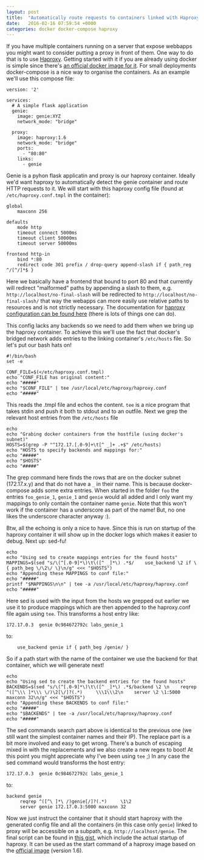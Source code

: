 ```yaml
---
layout: post
title:  "Automatically route requests to containers linked with Haproxy"
date:   2016-02-16 07:59:54 +0000
categories: docker docker-compose haproxy 
---
```


If you have multiple containers running on a server that expose webbapps you might want to consider putting a proxy in front of them. One way to do that is to use [Haproxy][haproxy]. Getting started with it if you are already using docker is simple since there's [an official docker image for it][haproxy-image]. For small deployments docker-compose is a nice way to organise the containers. As an example we'll use this compose file:

```
version: '2'

services:
  # A simple flask application
  genie:
    image: genie:XYZ
    network_mode: "bridge"
    
  proxy:
    image: haproxy:1.6
    network_mode: "bridge"
    ports: 
      - "80:80"
    links:
      - genie

```

Genie is a pyhon flask applicatin and proxy is our haproxy container. Ideally we'd want haproxy to automatically detect the genie container and route HTTP requests to it. We will start with this haproxy config file (found at `/etc/haproxy.conf.tmpl` in the container): 

```
global
    maxconn 256

defaults
    mode http
    timeout connect 5000ms
    timeout client 50000ms
    timeout server 50000ms

frontend http-in
    bind *:80
    redirect code 301 prefix / drop-query append-slash if { path_reg ^/[^/]*$ }

```

Here we basically have a frontend that bound to port 80 and that currently will redirect "malformed" paths by appending a slash to them, e.g. `http://localhost/no-final-slash` will be redirected to `http://localhost/no-final-slash/` that way the webapps can more easily use relative paths to resources and is not strictly necessary. The documentation for [haproxy configuration can be found here][haproxy-config] (there is lots of things one can do).

This config lacks any backends so we need to add them when we bring up the haproxy container. To achieve this we'll use the fact that docker's bridged network adds entries to the linking container's `/etc/hosts` file. So let's put our bash hats on!

```
#!/bin/bash
set -e

CONF_FILE=$(</etc/haproxy.conf.tmpl)
echo "CONF_FILE has original content:"
echo "#####"
echo "$CONF_FILE" | tee /usr/local/etc/haproxy/haproxy.conf
echo "#####"
```
This reads the .tmpl file and echos the content. `tee` is a nice program that takes stdin and push it both to stdout and to an outfile. Next we grep the relevant host entries from the `/etc/hosts` file 

```
echo 
echo "Grabing docker containers from the hostfile (using docker's subnet)"
HOSTS=$(grep -P "^172.17.[.0-9]+\t[^ _]+ .+$" /etc/hosts)
echo "HOSTS to specify backends and mappings for:"
echo "#####"
echo "$HOSTS" 
echo "#####"
```
The grep command here finds the rows that are on the docker subnet (172.17.x.y) and that do not have a `_` in their name. This is because docker-compose adds some extra entries. When started in the folder `foo` the entries `foo_genie_1`, `genie_1` and `genie` would all added and I only want my mappings to only contain the container name `genie`. Note that this won't work if the container has a underscore as part of the name! But, no one likes the underscore character anyway :).

Btw, all the echoing is only a nice to have. Since this is run on startup of the haproxy container it will show up in the docker logs which makes it easier to debug. Next up: sed-fu! 

```
echo
echo "Using sed to create mappings entries for the found hosts"
MAPPINGS=$(sed "s/\(^[.0-9]*\)\t\([^ _]*\) .*$/    use_backend \2 if \{ path_beg \/\2\/ \}\n/g" <<< "$HOSTS")
echo "Appending these MAPPINGS to conf file:"
echo "#####"
printf "$MAPPINGS\n\n" | tee -a /usr/local/etc/haproxy/haproxy.conf
echo "#####"
```
Here sed is used with the input from the hosts we grepped out earlier we use it to produce mappings which are then appended to  the haproxy.conf file again using `tee`. This transforms a host entry like:

```
172.17.0.3	genie 0c984672792c labs_genie_1
```

to:

```
    use_backend genie if { path_beg /genie/ }
```

So if a path start with the name of the container we use the backend for that container, which we will generate next!

```
echo 
echo "Using sed to create the backend entries for the found hosts"
BACKENDS=$(sed "s/\(^[.0-9]*\)\t\([^ _]*\) .*$/backend \2 \n    reqrep ^([^\\\ ]*\\\ \/)\2[\/]?(.*)     \\\1\\\2\n    server \2 \1:5000 maxconn 32\n/g" <<< "$HOSTS")
echo "Appending these BACKENDS to conf file:"
echo "#####"
echo "$BACKENDS" | tee -a /usr/local/etc/haproxy/haproxy.conf
echo "#####"
```

The sed commands search part above is identical to the previous one (we still want the simplest container names and their IP). The replace part is a bit more involved and easy to get wrong. There's a bunch of escaping mixed in with the replacements and we also create a new regex to boot! At this point you might appreciate why I've been using `tee` ;) In any case the sed command would transforms the host entry:

```
172.17.0.3	genie 0c984672792c labs_genie_1
```

to:

```
backend genie 
     reqrep ^([^\ ]*\ /)genie[/]?(.*)     \1\2
     server genie 172.17.0.3:5000 maxconn 32
```

Now we just instruct the container that it should start haproxy with the generated config file and all the containers (in this case only `genie`) linked to proxy will be accessible on a subpath, e.g. `http://localhost/genie`. The final script can be found in [this gist][configure-and-start.sh], which include the actual startup of haproxy. It can be used as the start command of a haproxy image based on the [official image][haproxy-image] (version 1.6).

[haproxy]: http://www.haproxy.org/
[haproxy-image]: https://hub.docker.com/_/haproxy/
[haproxy-config]: http://cbonte.github.io/haproxy-dconv/configuration-1.6.html
[configure-and-start.sh]: https://gist.github.com/archevel/48db152b85ad643bf33a
